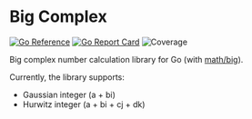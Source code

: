 # Big Complex

[![Go Reference](https://pkg.go.dev/badge/github.com/tommytim0515/go-bigcomplex.svg)](https://pkg.go.dev/github.com/tommytim0515/go-bigcomplex)
[![Go Report Card](https://goreportcard.com/badge/github.com/tommytim0515/go-bigcomplex)](https://goreportcard.com/report/github.com/tommytim0515/go-bigcomplex)
![Coverage](https://img.shields.io/badge/Coverage-19.2%25-red)

Big complex number calculation library for Go (with [math/big](https://pkg.go.dev/math/big)).

Currently, the library supports:
- Gaussian integer (a + bi)
- Hurwitz integer (a + bi + cj + dk)
